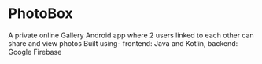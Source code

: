 # PhotoBox
A private online Gallery Android app where 2 users linked to each other can share and view photos
Built using- frontend: Java and Kotlin, backend: Google Firebase

